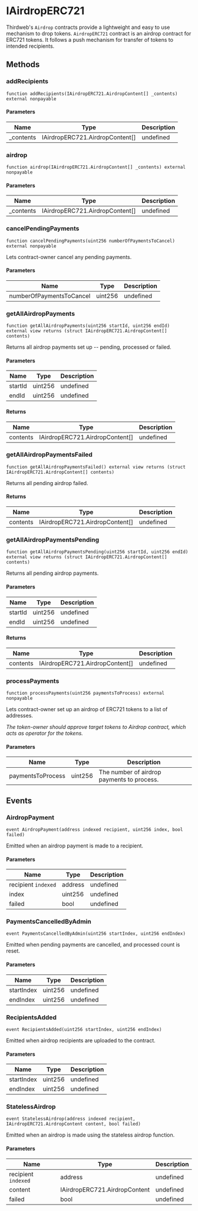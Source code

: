 # IAirdropERC721





Thirdweb&#39;s `Airdrop` contracts provide a lightweight and easy to use mechanism  to drop tokens.  `AirdropERC721` contract is an airdrop contract for ERC721 tokens. It follows a  push mechanism for transfer of tokens to intended recipients.



## Methods

### addRecipients

```solidity
function addRecipients(IAirdropERC721.AirdropContent[] _contents) external nonpayable
```





#### Parameters

| Name | Type | Description |
|---|---|---|
| _contents | IAirdropERC721.AirdropContent[] | undefined |

### airdrop

```solidity
function airdrop(IAirdropERC721.AirdropContent[] _contents) external nonpayable
```





#### Parameters

| Name | Type | Description |
|---|---|---|
| _contents | IAirdropERC721.AirdropContent[] | undefined |

### cancelPendingPayments

```solidity
function cancelPendingPayments(uint256 numberOfPaymentsToCancel) external nonpayable
```

Lets contract-owner cancel any pending payments.



#### Parameters

| Name | Type | Description |
|---|---|---|
| numberOfPaymentsToCancel | uint256 | undefined |

### getAllAirdropPayments

```solidity
function getAllAirdropPayments(uint256 startId, uint256 endId) external view returns (struct IAirdropERC721.AirdropContent[] contents)
```

Returns all airdrop payments set up -- pending, processed or failed.



#### Parameters

| Name | Type | Description |
|---|---|---|
| startId | uint256 | undefined |
| endId | uint256 | undefined |

#### Returns

| Name | Type | Description |
|---|---|---|
| contents | IAirdropERC721.AirdropContent[] | undefined |

### getAllAirdropPaymentsFailed

```solidity
function getAllAirdropPaymentsFailed() external view returns (struct IAirdropERC721.AirdropContent[] contents)
```

Returns all pending airdrop failed.




#### Returns

| Name | Type | Description |
|---|---|---|
| contents | IAirdropERC721.AirdropContent[] | undefined |

### getAllAirdropPaymentsPending

```solidity
function getAllAirdropPaymentsPending(uint256 startId, uint256 endId) external view returns (struct IAirdropERC721.AirdropContent[] contents)
```

Returns all pending airdrop payments.



#### Parameters

| Name | Type | Description |
|---|---|---|
| startId | uint256 | undefined |
| endId | uint256 | undefined |

#### Returns

| Name | Type | Description |
|---|---|---|
| contents | IAirdropERC721.AirdropContent[] | undefined |

### processPayments

```solidity
function processPayments(uint256 paymentsToProcess) external nonpayable
```

Lets contract-owner set up an airdrop of ERC721 tokens to a list of addresses.

*The token-owner should approve target tokens to Airdrop contract,                   which acts as operator for the tokens.*

#### Parameters

| Name | Type | Description |
|---|---|---|
| paymentsToProcess | uint256 | The number of airdrop payments to process. |



## Events

### AirdropPayment

```solidity
event AirdropPayment(address indexed recipient, uint256 index, bool failed)
```

Emitted when an airdrop payment is made to a recipient.



#### Parameters

| Name | Type | Description |
|---|---|---|
| recipient `indexed` | address | undefined |
| index  | uint256 | undefined |
| failed  | bool | undefined |

### PaymentsCancelledByAdmin

```solidity
event PaymentsCancelledByAdmin(uint256 startIndex, uint256 endIndex)
```

Emitted when pending payments are cancelled, and processed count is reset.



#### Parameters

| Name | Type | Description |
|---|---|---|
| startIndex  | uint256 | undefined |
| endIndex  | uint256 | undefined |

### RecipientsAdded

```solidity
event RecipientsAdded(uint256 startIndex, uint256 endIndex)
```

Emitted when airdrop recipients are uploaded to the contract.



#### Parameters

| Name | Type | Description |
|---|---|---|
| startIndex  | uint256 | undefined |
| endIndex  | uint256 | undefined |

### StatelessAirdrop

```solidity
event StatelessAirdrop(address indexed recipient, IAirdropERC721.AirdropContent content, bool failed)
```

Emitted when an airdrop is made using the stateless airdrop function.



#### Parameters

| Name | Type | Description |
|---|---|---|
| recipient `indexed` | address | undefined |
| content  | IAirdropERC721.AirdropContent | undefined |
| failed  | bool | undefined |



